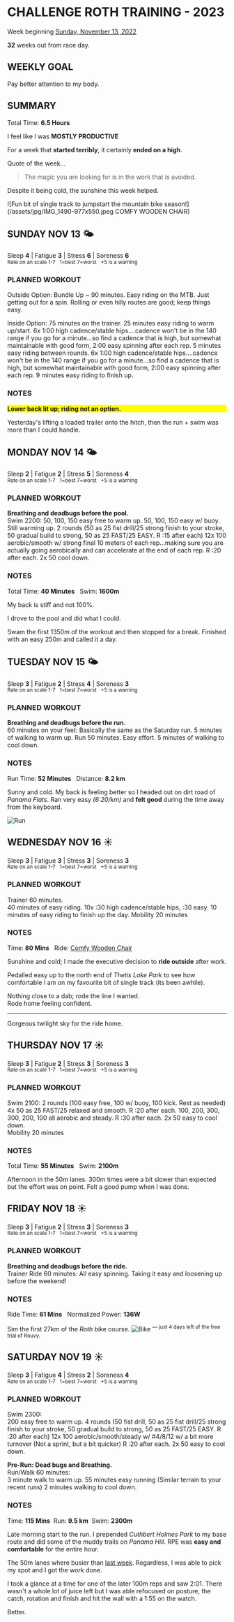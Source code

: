 # CHALLENGE ROTH TRAINING - 2023
Week beginning [Sunday, November 13, 2022](javascript:flick('sun');)

**32** weeks out from race day.

## WEEKLY GOAL
Pay better attention to my body.

## SUMMARY
Total Time: **6.5 Hours**

I feel like I was **MOSTLY PRODUCTIVE**

For a week that **started terribly**, it certainly **ended on a high**.

Quote of the week...
> The magic you are looking for is in the work that is avoided.

Despite it being cold, the sunshine this week helped.

![Fun bit of single track to jumpstart the mountain bike season!](/assets/jpg/IMG_1490-977x550.jpeg COMFY WOODEN CHAIR)

## SUNDAY NOV 13 🌤
Sleep **4** | Fatigue **3** | Stress **6** | Soreness **6**
<sup><br />Rate on an scale 1-7 &nbsp; 1=best 7=worst &nbsp; +5 is a warning</sup>

### PLANNED WORKOUT
Outside Option: 
Bundle Up ~ 90 minutes. Easy riding on the MTB. 
Just getting out for a spin. Rolling or even hilly routes are good; keep things easy. 

Inside Option: 
75 minutes on the trainer. 
25 minutes easy riding to warm up/start. 
6x 1:00 high cadence/stable hips....cadence won't be in the 140 range if you go for a minute...so find a cadence that is high, but somewhat maintainable with good form, 2:00 easy spinning after each rep. 
5 minutes easy riding between rounds. 
6x 1:00 high cadence/stable hips....cadence won't be in the 140 range if you go for a minute...so find a cadence that is high, but somewhat maintainable with good form, 2:00 easy spinning after each rep.
9 minutes easy riding to finish up. 

### NOTES
<p style="background-color:yellow;font-weight:bold;">Lower back lit up; riding not an option.</p>

Yesterday's lifting a loaded trailer onto the hitch, then the run + swim was more than I could handle.

<!---->
## MONDAY NOV 14 🌤
Sleep **2** | Fatigue **2** | Stress **5** | Soreness **4**
<sup><br />Rate on an scale 1-7 &nbsp; 1=best 7=worst &nbsp; +5 is a warning</sup>

### PLANNED WORKOUT
**Breathing and deadbugs before the pool.**  
Swim 2200: 
50, 100, 150 easy free to warm up.
50, 100, 150 easy w/ buoy. Still warming up.
2 rounds (50 as 25 fist drill/25 strong finish to your stroke, 50 gradual build to strong, 50 as 25 FAST/25 EASY. R :15 after each)
12x 100 aerobic/smooth w/ strong final 10 meters of each rep...making sure you are actually going aerobically and can accelerate at the end of each rep. R :20 after each. 
2x 50 cool down.

### NOTES
Total Time: **40 Minutes** &nbsp; Swim: **1600m**

My back is stiff and not 100%.

I drove to the pool and did what I could. 

Swam the first 1350m of the workout and then stopped for a break.
Finished with an easy 250m and called it a day.

<!---->
## TUESDAY NOV 15 🌤
Sleep **3** | Fatigue **2** | Stress **4** | Soreness **3**
<sup><br />Rate on an scale 1-7 &nbsp; 1=best 7=worst &nbsp; +5 is a warning</sup>

### PLANNED WORKOUT
**Breathing and deadbugs before the run.**   
60 minutes on your feet: Basically the same as the Saturday run. 
5 minutes of walking to warm up.
Run 50 minutes. Easy effort.
5 minutes of walking to cool down.

### NOTES
Run Time: **52 Minutes** &nbsp; Distance: **8.2 km**

Sunny and cold.  My back is feeling better so I headed out on dirt road of _Panama Flats_. Ran very easy _(6:20/km)_ and **felt good** during the time away from the keyboard.

![Run](/assets/jpg/run-20221115.jpeg)

<!---->
## WEDNESDAY NOV 16 ☀️
Sleep **3** | Fatigue **3** | Stress **3** | Soreness **3**
<sup><br />Rate on an scale 1-7 &nbsp; 1=best 7=worst &nbsp; +5 is a warning</sup>

### PLANNED WORKOUT
Trainer 60 minutes.   
40 minutes of easy riding. 
10x :30 high cadence/stable hips, :30 easy. 
10 minutes of easy riding to finish up the day. 
Mobility 20 minutes

### NOTES
Time: **80 Mins** &nbsp; Ride: [Comfy Wooden Chair](javascript:flkty.select(2);)

Sunshine and cold; I made the executive decision to **ride outside** after work.

Pedalled easy up to the north end of _Thetis Lake Park_ to see how comfortable I am on my favourite bit of single track (its been awhile).

Nothing close to a dab; rode the line I wanted.  
Rode home feeling confident.

---

Gorgeous twilight sky for the ride home.
<!---->
## THURSDAY NOV 17 ☀️
Sleep **3** | Fatigue **2** | Stress **3** | Soreness **3**
<sup><br />Rate on an scale 1-7 &nbsp; 1=best 7=worst &nbsp; +5 is a warning</sup>

### PLANNED WORKOUT
Swim 2100: 
2 rounds (100 easy free, 100 w/ buoy, 100 kick. Rest as needed) 
4x 50 as 25 FAST/25 relaxed and smooth. R :20 after each. 
100, 200, 300, 300, 200, 100 all aerobic and steady. R :30 after each. 
2x 50 easy to cool down.   
Mobility 20 minutes

### NOTES
Total Time: **55 Minutes** &nbsp; Swim: **2100m**

Afternoon in the 50m lanes.  300m times were a bit slower than expected but the effort was on point.  Felt a good pump when I was done.

<!---->
## FRIDAY NOV 18 ☀️
Sleep **3** | Fatigue **2** | Stress **3** | Soreness **3**
<sup><br />Rate on an scale 1-7 &nbsp; 1=best 7=worst &nbsp; +5 is a warning</sup>

### PLANNED WORKOUT
**Breathing and deadbugs before the ride.**  
Trainer Ride 60 minutes: 
All easy spinning. 
Taking it easy and loosening up before the weekend!

### NOTES
Ride Time: **61 Mins** &nbsp; Normalized Power: **136W**

Sim the first 27km of the _Roth_ bike course.
![Bike](/assets/jpg/bike-20221118.jpeg)
<sup>&mdash; just 4 days left of the free trial of Rouvy.</sup>

<!---->
## SATURDAY NOV 19 ☀️
Sleep **3** | Fatigue **4** | Stress **2** | Soreness **4**
<sup><br />Rate on an scale 1-7 &nbsp; 1=best 7=worst &nbsp; +5 is a warning</sup>

### PLANNED WORKOUT
Swim 2300:  
200 easy free to warm up. 
4 rounds (50 fist drill, 50 as 25 fist drill/25 strong finish to your stroke, 50 gradual build to strong, 50 as 25 FAST/25 EASY. R :20 after each) 
12x 100 aerobic/smooth/steady w/ #4/8/12 w/ a bit more turnover (Not a sprint, but a bit quicker) R :20 after each. 
2x 50 easy to cool down. 

**Pre-Run: Dead bugs and Breathing.**   
Run/Walk 60 minutes:   
3 minute walk to warm up. 
55 minutes easy running (Similar terrain to your recent runs) 
2 minutes walking to cool down.

### NOTES
Time: **115 Mins** &nbsp;Run: **9.5 km** &nbsp;Swim: **2300m**

Late morning start to the run.  I prepended _Cuthbert Holmes Park_ to my base route and did some of the muddy trails on _Panama Hill_.  RPE was **easy and comfortable** for the entire hour. 

<!----->

The 50m lanes where busier than [last week](challenge2023-33weeksout?sat).  Regardless, I was able to pick my spot and I got the work done.

I took a glance at a time for one of the later 100m reps and saw 2:01.  There wasn't a whole lot of juice left but I was able refocused on posture, the catch, rotation and finish and hit the wall with a 1:55 on the watch.

Better.

